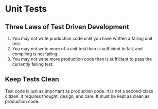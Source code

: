 # Unit Tests

## Three Laws of Test Driven Development

1. You may not write production code until you have written a failing unit test.
2. You may not write more of a unit test than is sufficient to fail, and compiling is not failing.
3. You may not write more production code than is sufficient to pass the currently failing test.

## Keep Tests Clean

Test code is just as important as production code. It is not a second-class citizen. It requires thought, design, and care. It must be kept as clean as production code.
